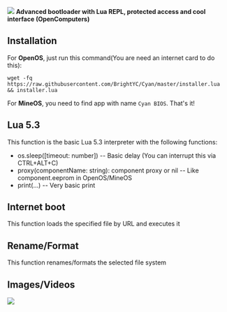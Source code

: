 ![](https://i.imgur.com/hxUBX72.png)
**Advanced bootloader with Lua REPL, protected access and cool interface (OpenComputers)**

## Installation

For **OpenOS**, just run this command(You are need an internet card to do this):

```
wget -fq https://raw.githubusercontent.com/BrightYC/Cyan/master/installer.lua && installer.lua
```

For **MineOS**, you need to find app with name `Cyan BIOS`. That's it!
## Lua 5.3
This function is the basic Lua 5.3 interpreter with the following functions:

* os.sleep([timeout: number]) -- Basic delay (You can interrupt this via CTRL+ALT+C)
* proxy(componentName: string): component proxy or nil -- Like component.eeprom in OpenOS/MineOS
* print(...) -- Very basic print

## Internet boot
This function loads the specified file by URL and executes it

## Rename/Format
This function renames/formats the selected file system

## Images/Videos

![](https://i.imgur.com/vNztz3h.png)
